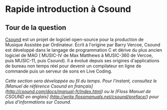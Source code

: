 # Rapide introduction à Csound

## Tour de la question

[Csound](https://csound.com) est un projet de logiciel open-source pour la production de Musique Assistée par Ordinateur.  Écrit à l'origine par Barry Vercoe, Csound est développé dans le langage de programmation C et dérive du plus ancien logiciel de MAO ( MUSIC-IV de Max Matthews à MUSIC-360 de Vercoe, puis MUSIC-11, puis Csound). Il a évolué depuis ses origines d'applications de bureau non temps réel pour devenir un compilateur en ligne de commande puis un serveur de sons en Live Coding.

_Cette section sera développée au fil du temps. Pour l'instant, consultez le [Manuel de référence Csound en français] (http://csound.com/docs/manual-fr/index.html) ou le [Floss Manuel de CSOUND en anglais] (http://write.flossmanuals.net/csound/preface/) pour plus d'informations sur Csound._

<!-- ## Languages -->

<!-- ### Orchestra Language -->

<!-- ### Score -->


<!-- ## Engine -->
